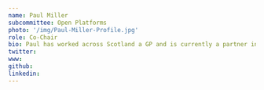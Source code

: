 ```yaml
---
name: Paul Miller
subcommittee: Open Platforms
photo: '/img/Paul-Miller-Profile.jpg'
role: Co-Chair
bio: Paul has worked across Scotland a GP and is currently a partner in a practice in Paisley. He is the Clinical Lead for "Scottish Clinical Information Management in Practice" - SCIMP, which is a GP focused organisation providing health informatics advice and leadership to NHS Scotland. He is a member of the RCGP Health Informatics Group and a 2018 Founding Fellow of the Faculty of Clinical Informatics.
twitter:
www:
github:
linkedin:
---
```

